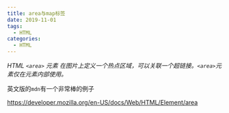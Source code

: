 ```yaml
---
title: area与map标签
date: 2019-11-01
tags:
  - HTML
categories:
  - HTML
---
```


*HTML `<area>` 元素 在图片上定义一个热点区域，可以关联一个超链接。`<area>`元素仅在元素内部使用。*



英文版的`mdn`有一个非常棒的例子

https://developer.mozilla.org/en-US/docs/Web/HTML/Element/area



